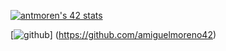 [![antmoren's 42 stats](https://badge42.vercel.app/api/v2/cl47airxk008409law51ifuyg/stats?cursusId=21&coalitionId=piscine)](https://github.com/JaeSeoKim/badge42)

[![github](https://img.shields.io/badge/GitHub-000000?style=for-the-badge&logo=GitHub&logoColor=white)] (https://github.com/amiguelmoreno42)
